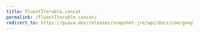 ```yaml
---
title: FluentIterable.concat
permalink: /FluentIterable.concat/
redirect_to: https://guava.dev/releases/snapshot-jre/api/docs/com/google/common/collect/FluentIterable.html#concat-java.lang.Iterable-
---
```

